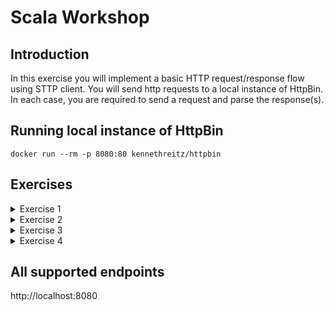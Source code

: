 # Scala Workshop

## Introduction
In this exercise you will implement a basic HTTP request/response flow using STTP client.
You will send http requests to a local instance of HttpBin.
In each case, you are required to send a request and parse the response(s).

## Running local instance of HttpBin
```shell
docker run --rm -p 8080:80 kennethreitz/httpbin
```

## Exercises

<details>
<summary>Exercise 1</summary>

### Base64 Decode
- Send a GET request to `http://localhost:8080/base64/{base64_encoded}`
- Example encoded message: `dmVsbyBpcyBhd2Vzb21lISEhISEK`
- Print the decoded response

</details> 

<details>
<summary>Exercise 2</summary>

### Redirect
- Send a GET request to `http://localhost:8080/redirect-to?url=http%3A%2F%2Flocalhost%3A8080%2Fuuid&status_code=200`
- Mark the request to not follow redirects (`requets.followRedirects(false)`)
- Parse the response
- Send another request according to the value in `Location` header
- 
</details>

<details>
<summary>Exercise 3</summary>

### N redirects
- Send a GET request to `"http://localhost:8080/absolute-redirect/{N}"`
- Mark the request to not follow redirects (`requets.followRedirects(false)`)
- Parse the response
- Send another request according to the value in `Location` header
- Repeat until status code is 200
- print the result JSON
</details>

<details>
<summary>Exercise 4</summary>

### Parse JSON
- Send a GET request to `localhost:8080/stream/{N}`
- Parse the received JSON objects to collection of `HttpBinPayload`
</details>


## All supported endpoints
http://localhost:8080